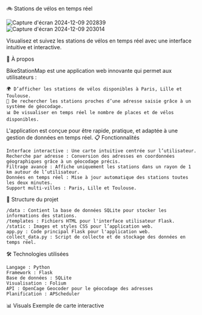 🚲 Stations de vélos en temps réel

![Capture d'écran 2024-12-09 202839](https://github.com/user-attachments/assets/9c1ffa64-0a8a-4740-b157-5fe26b362f1b)
![Capture d'écran 2024-12-09 203014](https://github.com/user-attachments/assets/b70be09f-e828-46b1-8551-073827bcdbdd)


Visualisez et suivez les stations de vélos en temps réel avec une interface intuitive et interactive.

🌟 À propos

BikeStationMap est une application web innovante qui permet aux utilisateurs :

    🌍 D’afficher les stations de vélos disponibles à Paris, Lille et Toulouse.
    📍 De rechercher les stations proches d’une adresse saisie grâce à un système de géocodage.
    📊 De visualiser en temps réel le nombre de places et de vélos disponibles.

L'application est conçue pour être rapide, pratique, et adaptée à une gestion de données en temps réel.
📋 Fonctionnalités

    Interface interactive : Une carte intuitive centrée sur l’utilisateur.
    Recherche par adresse : Conversion des adresses en coordonnées géographiques grâce à un géocodage précis.
    Filtrage avancé : Affiche uniquement les stations dans un rayon de 1 km autour de l’utilisateur.
    Données en temps réel : Mise à jour automatique des stations toutes les deux minutes.
    Support multi-villes : Paris, Lille et Toulouse.

📂 Structure du projet

    /data : Contient la base de données SQLite pour stocker les informations des stations.
    /templates : Fichiers HTML pour l'interface utilisateur Flask.
    /static : Images et styles CSS pour l’application web.
    app.py : Code principal Flask pour l'application web.
    collect_data.py : Script de collecte et de stockage des données en temps réel.

🛠️ Technologies utilisées

    Langage : Python
    Framework : Flask
    Base de données : SQLite
    Visualisation : Folium
    API : OpenCage Geocoder pour le géocodage des adresses
    Planification : APScheduler

📊 Visuals
Exemple de carte interactive
